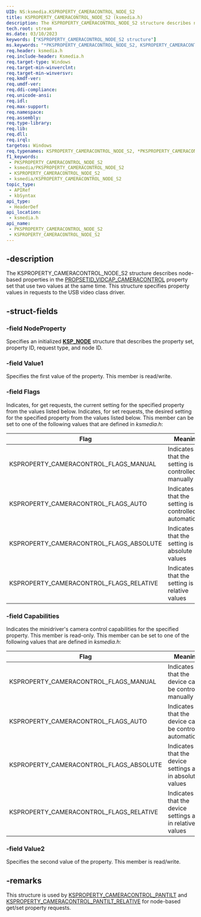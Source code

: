 ```yaml
---
UID: NS:ksmedia.KSPROPERTY_CAMERACONTROL_NODE_S2
title: KSPROPERTY_CAMERACONTROL_NODE_S2 (ksmedia.h)
description: The KSPROPERTY_CAMERACONTROL_NODE_S2 structure describes node-based properties in the PROPSETID_VIDCAP_CAMERACONTROL property set that use two values at the same time. This structure specifies property values in requests to the USB video class driver.
tech.root: stream
ms.date: 03/10/2023
keywords: ["KSPROPERTY_CAMERACONTROL_NODE_S2 structure"]
ms.keywords: "*PKSPROPERTY_CAMERACONTROL_NODE_S2, KSPROPERTY_CAMERACONTROL_NODE_S2, KSPROPERTY_CAMERACONTROL_NODE_S2 structure [Streaming Media Devices], PKSPROPERTY_CAMERACONTROL_NODE_S2, PKSPROPERTY_CAMERACONTROL_NODE_S2 structure pointer [Streaming Media Devices], ksmedia/KSPROPERTY_CAMERACONTROL_NODE_S2, ksmedia/PKSPROPERTY_CAMERACONTROL_NODE_S2, stream.ksproperty_cameracontrol_node_s2, vidcapstruct_fda6afc4-4b0a-4161-9502-1b335b1022e2.xml"
req.header: ksmedia.h
req.include-header: Ksmedia.h
req.target-type: Windows
req.target-min-winverclnt: 
req.target-min-winversvr: 
req.kmdf-ver: 
req.umdf-ver: 
req.ddi-compliance: 
req.unicode-ansi: 
req.idl: 
req.max-support: 
req.namespace: 
req.assembly: 
req.type-library: 
req.lib: 
req.dll: 
req.irql: 
targetos: Windows
req.typenames: KSPROPERTY_CAMERACONTROL_NODE_S2, *PKSPROPERTY_CAMERACONTROL_NODE_S2
f1_keywords:
 - PKSPROPERTY_CAMERACONTROL_NODE_S2
 - ksmedia/PKSPROPERTY_CAMERACONTROL_NODE_S2
 - KSPROPERTY_CAMERACONTROL_NODE_S2
 - ksmedia/KSPROPERTY_CAMERACONTROL_NODE_S2
topic_type:
 - APIRef
 - kbSyntax
api_type:
 - HeaderDef
api_location:
 - ksmedia.h
api_name:
 - PKSPROPERTY_CAMERACONTROL_NODE_S2
 - KSPROPERTY_CAMERACONTROL_NODE_S2
---
```


## -description

The KSPROPERTY_CAMERACONTROL_NODE_S2 structure describes node-based properties in the [PROPSETID_VIDCAP_CAMERACONTROL](/windows-hardware/drivers/stream/propsetid-vidcap-cameracontrol) property set that use two values at the same time. This structure specifies property values in requests to the USB video class driver.

## -struct-fields

### -field NodeProperty

Specifies an initialized [**KSP_NODE**](../ks/ns-ks-ksp_node.md) structure that describes the property set, property ID, request type, and node ID.

### -field Value1

Specifies the first value of the property. This member is read/write.

### -field Flags

Indicates, for get requests, the current setting for the specified property from the values listed below. Indicates, for set requests, the desired setting for the specified property from the values listed below. This member can be set to one of the following values that are defined in *ksmedia.h*:

| Flag | Meaning |
|---|---|
| KSPROPERTY_CAMERACONTROL_FLAGS_MANUAL | Indicates that the setting is controlled manually |
| KSPROPERTY_CAMERACONTROL_FLAGS_AUTO | Indicates that the setting is controlled automatically |
| KSPROPERTY_CAMERACONTROL_FLAGS_ABSOLUTE | Indicates that the setting is in absolute values |
| KSPROPERTY_CAMERACONTROL_FLAGS_RELATIVE | Indicates that the setting is in relative values |

### -field Capabilities

Indicates the minidriver's camera control capabilities for the specified property. This member is read-only. This member can be set to one of the following values that are defined in *ksmedia.h*:

| Flag | Meaning |
|---|---|
| KSPROPERTY_CAMERACONTROL_FLAGS_MANUAL | Indicates that the device can be controlled manually |
| KSPROPERTY_CAMERACONTROL_FLAGS_AUTO | Indicates that the device can be controlled automatically |
| KSPROPERTY_CAMERACONTROL_FLAGS_ABSOLUTE | Indicates that the device settings are in absolute values |
| KSPROPERTY_CAMERACONTROL_FLAGS_RELATIVE | Indicates that the device settings are in relative values |

### -field Value2

Specifies the second value of the property. This member is read/write.

## -remarks

This structure is used by [KSPROPERTY_CAMERACONTROL_PANTILT](/windows-hardware/drivers/stream/ksproperty-cameracontrol-pantilt) and [KSPROPERTY_CAMERACONTROL_PANTILT_RELATIVE](/windows-hardware/drivers/stream/ksproperty-cameracontrol-pantilt-relative) for node-based get/set property requests.